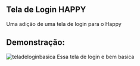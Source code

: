 ## Tela de Login HAPPY

Uma adição de uma tela de login para o Happy

## Demonstração:
![teladeloginbasica](https://user-images.githubusercontent.com/72579020/96373863-8d8a5180-1145-11eb-97fe-abff2556e6d5.png)
Essa tela de login e bem basica
